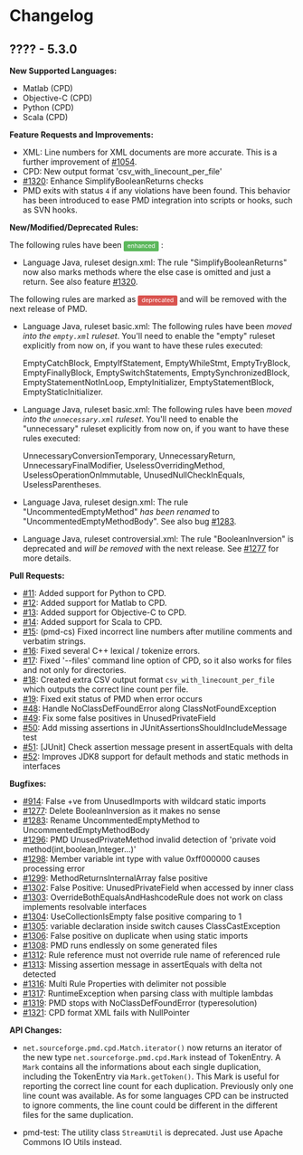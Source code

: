 # Changelog

## ???? - 5.3.0

**New Supported Languages:**

* Matlab (CPD)
* Objective-C (CPD)
* Python (CPD)
* Scala (CPD)

**Feature Requests and Improvements:**

*   XML: Line numbers for XML documents are more accurate. This is a further improvement of [#1054](https://sourceforge.net/p/pmd/bugs/1054/).
*   CPD: New output format 'csv_with_linecount_per_file'
*   [#1320](https://sourceforge.net/p/pmd/bugs/1320/): Enhance SimplifyBooleanReturns checks
*   PMD exits with status `4` if any violations have been found. This behavior has been introduced to ease PMD
    integration into scripts or hooks, such as SVN hooks.

**New/Modified/Deprecated Rules:**

The following rules have been
<span style="border-radius: 0.25em; color: #fff; padding: 0.2em 0.6em 0.3em; display: inline; background-color: #5CB85C; font-size: 75%;">enhanced</span>
:

*   Language Java, ruleset design.xml: The rule "SimplifyBooleanReturns" now also marks methods where the else case is omitted and just a return.
    See also feature [#1320](https://sourceforge.net/p/pmd/bugs/1320/).

The following rules are marked as
<span style="border-radius: 0.25em; color: #fff; padding: 0.2em 0.6em 0.3em; display: inline; background-color: #d9534f; font-size: 75%;">deprecated</span>
and will be removed with the next release of PMD.

*   Language Java, ruleset basic.xml: The following rules have been *moved into the `empty.xml` ruleset*. You'll need
    to enable the "empty" ruleset explicitly from now on, if you want to have these rules executed:

    EmptyCatchBlock, EmptyIfStatement, EmptyWhileStmt, EmptyTryBlock, EmptyFinallyBlock, EmptySwitchStatements,
    EmptySynchronizedBlock, EmptyStatementNotInLoop, EmptyInitializer, EmptyStatementBlock, EmptyStaticInitializer.

*   Language Java, ruleset basic.xml: The following rules have been *moved into the `unnecessary.xml` ruleset*. You'll need
    to enable the "unnecessary" ruleset explicitly from now on, if you want to have these rules executed:

    UnnecessaryConversionTemporary, UnnecessaryReturn, UnnecessaryFinalModifier, UselessOverridingMethod,
    UselessOperationOnImmutable, UnusedNullCheckInEquals, UselessParentheses.

*   Language Java, ruleset design.xml: The rule "UncommentedEmptyMethod" *has been renamed* to "UncommentedEmptyMethodBody".
    See also bug [#1283](https://sourceforge.net/p/pmd/bugs/1283/).

*   Language Java, ruleset controversial.xml: The rule "BooleanInversion" is deprecated and *will be removed* with
    the next release. See [#1277](https://sourceforge.net/p/pmd/bugs/1277/) for more details.

**Pull Requests:**

* [#11](https://github.com/adangel/pmd/pull/11): Added support for Python to CPD.
* [#12](https://github.com/adangel/pmd/pull/12): Added support for Matlab to CPD.
* [#13](https://github.com/adangel/pmd/pull/13): Added support for Objective-C to CPD.
* [#14](https://github.com/adangel/pmd/pull/14): Added support for Scala to CPD.
* [#15](https://github.com/adangel/pmd/pull/15): (pmd-cs) Fixed incorrect line numbers after mutiline comments and verbatim strings.
* [#16](https://github.com/adangel/pmd/pull/16): Fixed several C++ lexical / tokenize errors.
* [#17](https://github.com/adangel/pmd/pull/17): Fixed '--files' command line option of CPD, so it also works for files and not only for directories.
* [#18](https://github.com/adangel/pmd/pull/18): Created extra CSV output format `csv_with_linecount_per_file` which outputs the correct line count per file.
* [#19](https://github.com/adangel/pmd/pull/19): Fixed exit status of PMD when error occurs
* [#48](https://github.com/pmd/pmd/pull/48): Handle NoClassDefFoundError along ClassNotFoundException
* [#49](https://github.com/pmd/pmd/pull/49): Fix some false positives in UnusedPrivateField
* [#50](https://github.com/pmd/pmd/pull/50): Add missing assertions in JUnitAssertionsShouldIncludeMessage test
* [#51](https://github.com/pmd/pmd/pull/51): [JUnit] Check assertion message present in assertEquals with delta
* [#52](https://github.com/pmd/pmd/pull/52): Improves JDK8 support for default methods and static methods in interfaces

**Bugfixes:**

* [#914](https://sourceforge.net/p/pmd/bugs/914/): False +ve from UnusedImports with wildcard static imports
* [#1277](https://sourceforge.net/p/pmd/bugs/1277/): Delete BooleanInversion as it makes no sense
* [#1283](https://sourceforge.net/p/pmd/bugs/1283/): Rename UncommentedEmptyMethod to UncommentedEmptyMethodBody
* [#1296](https://sourceforge.net/p/pmd/bugs/1296/): PMD UnusedPrivateMethod invalid detection of 'private void method(int,boolean,Integer...)'
* [#1298](https://sourceforge.net/p/pmd/bugs/1298/): Member variable int type with value 0xff000000 causes processing error
* [#1299](https://sourceforge.net/p/pmd/bugs/1299/): MethodReturnsInternalArray false positive
* [#1302](https://sourceforge.net/p/pmd/bugs/1302/): False Positive: UnusedPrivateField when accessed by inner class
* [#1303](https://sourceforge.net/p/pmd/bugs/1303/): OverrideBothEqualsAndHashcodeRule does not work on class implements resolvable interfaces
* [#1304](https://sourceforge.net/p/pmd/bugs/1304/): UseCollectionIsEmpty false positive comparing to 1
* [#1305](https://sourceforge.net/p/pmd/bugs/1305/): variable declaration inside switch causes ClassCastException
* [#1306](https://sourceforge.net/p/pmd/bugs/1306/): False positive on duplicate when using static imports
* [#1308](https://sourceforge.net/p/pmd/bugs/1308/): PMD runs endlessly on some generated files
* [#1312](https://sourceforge.net/p/pmd/bugs/1312/): Rule reference must not override rule name of referenced rule
* [#1313](https://sourceforge.net/p/pmd/bugs/1313/): Missing assertion message in assertEquals with delta not detected
* [#1316](https://sourceforge.net/p/pmd/bugs/1316/): Multi Rule Properties with delimiter not possible
* [#1317](https://sourceforge.net/p/pmd/bugs/1317/): RuntimeException when parsing class with multiple lambdas
* [#1319](https://sourceforge.net/p/pmd/bugs/1319/): PMD stops with NoClassDefFoundError (typeresolution)
* [#1321](https://sourceforge.net/p/pmd/bugs/1321/): CPD format XML fails with NullPointer

**API Changes:**

*   `net.sourceforge.pmd.cpd.Match.iterator()` now returns an iterator of the new type `net.sourceforge.pmd.cpd.Mark` instead
    of TokenEntry. A `Mark` contains all the informations about each single duplication, including the TokenEntry via `Mark.getToken()`.
    This Mark is useful for reporting the correct line count for each duplication. Previously only one line count was available.
    As for some languages CPD can be instructed to ignore comments, the line count could be different in the different files
    for the same duplication.

*   pmd-test: The utility class `StreamUtil` is deprecated. Just use Apache Commons IO Utils instead.
